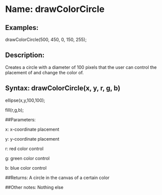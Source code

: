 # Name: drawColorCircle

## Examples:
drawColorCircle(500, 450, 0, 150, 255);

## Description:
Creates a circle with a diameter of 100 pixels that the user can control the placement of and change the color of.

## Syntax: drawColorCircle(x, y, r, g, b)

ellipse(x,y,100,100);

fill(r,g,b);

##Parameters:

x: x-coordinate placement

y: y-coordinate placement

r: red color control

g: green color control

b: blue color control

##Returns:
A circle in the canvas of a certain color

##Other notes:
Nothing else
